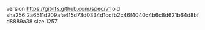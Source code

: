 version https://git-lfs.github.com/spec/v1
oid sha256:2a6511d209afa415d73d0334d1cdfb2c46f4040c4b6c8d621b64d8bfd8889a38
size 1257
